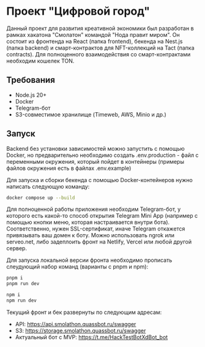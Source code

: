 # Проект "Цифровой город"
Данный проект для развития креативной экономики был разработан в рамках хакатона "Смолатон" командой "Нода правит миром". Он состоит из фронтенда на React (папка frontend), бекенда на Nest.js (папка backend) и смарт-контрактов для NFT-коллекций на Tact (папка contracts). Для полноценного взаимодействия со смарт-контрактами необходим кошелек TON.

## Требования
- Node.js 20+
- Docker
- Telegram-бот
- S3-совместимое хранилище (Timeweb, AWS, Minio и др.)

## Запуск
Backend без установки зависимостей можно запустить с помощью Docker, но предварительно необходимо создать .env.production - файл с переменными окружения, который пойдет в контейнеры (примеры файлов окружения есть в файлах .env.example)

Для запуска и сборки бекенда с помощью Docker-контейнеров нужно написать следующую команду:
```bash
docker compose up --build
```

Для полноценной работы приложения необходим Telegram-бот, у которого есть какой-то способ открытия Telegram Mini App (например с помощью кнопки меню, которая настраивается внутри бота). Соответственно, нужен SSL-сертификат, иначе Telegram откажется привязывать ваш домен к боту. Можно использовать ngrok или serveo.net, либо задеплоить фронт на Netlify, Vercel или любой другой сервер.

Для запуска локальной версии фронта необходимо прописать слеудующий набор команд (варианты с pnpm и npm):
```bash
pnpm i
pnpm run dev
```
```bash
npm i
npm run dev
```

Текущий фронт и бек развернуты по следующим адресам:
- API: https://api.smolathon.quassbot.ru/swagger
- S3: https://storage.smolathon.quassbot.ru/swagger
- Актуальный бот с MVP: https://t.me/HackTestBotXdBot_bot